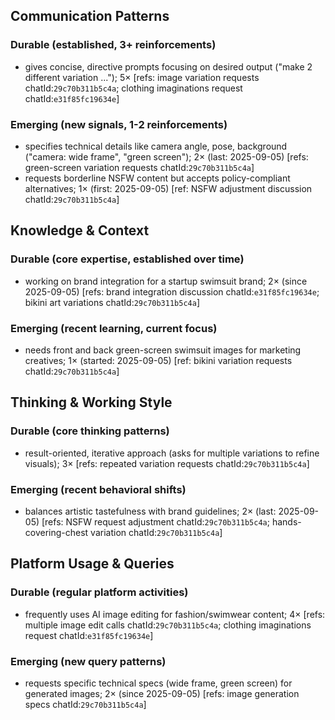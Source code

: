 ## Communication Patterns
### Durable (established, 3+ reinforcements)
- gives concise, directive prompts focusing on desired output ("make 2 different variation ..."); 5× [refs: image variation requests chatId:`29c70b311b5c4a`; clothing imaginations request chatId:`e31f85fc19634e`]
### Emerging (new signals, 1-2 reinforcements)
- specifies technical details like camera angle, pose, background ("camera: wide frame", "green screen"); 2× (last: 2025-09-05) [refs: green-screen variation requests chatId:`29c70b311b5c4a`]
- requests borderline NSFW content but accepts policy-compliant alternatives; 1× (first: 2025-09-05) [ref: NSFW adjustment discussion chatId:`29c70b311b5c4a`]

## Knowledge & Context
### Durable (core expertise, established over time)
- working on brand integration for a startup swimsuit brand; 2× (since 2025-09-05) [refs: brand integration discussion chatId:`e31f85fc19634e`; bikini art variations chatId:`29c70b311b5c4a`]
### Emerging (recent learning, current focus)
- needs front and back green-screen swimsuit images for marketing creatives; 1× (started: 2025-09-05) [ref: bikini variation requests chatId:`29c70b311b5c4a`]

## Thinking & Working Style
### Durable (core thinking patterns)
- result-oriented, iterative approach (asks for multiple variations to refine visuals); 3× [refs: repeated variation requests chatId:`29c70b311b5c4a`]
### Emerging (recent behavioral shifts)
- balances artistic tastefulness with brand guidelines; 2× (last: 2025-09-05) [refs: NSFW request adjustment chatId:`29c70b311b5c4a`; hands-covering-chest variation chatId:`29c70b311b5c4a`]

## Platform Usage & Queries
### Durable (regular platform activities)
- frequently uses AI image editing for fashion/swimwear content; 4× [refs: multiple image edit calls chatId:`29c70b311b5c4a`; clothing imaginations request chatId:`e31f85fc19634e`]
### Emerging (new query patterns)
- requests specific technical specs (wide frame, green screen) for generated images; 2× (since 2025-09-05) [refs: image generation specs chatId:`29c70b311b5c4a`]